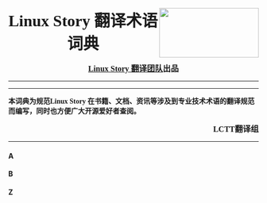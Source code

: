 
<img src="https://linuxstory.org/wp-content/uploads/2013/03/linux-story-logo-regular.png" align="right" width="200" height="100"></img>
<font face='黑体' size=6><b><center>Linux Story 翻译术语词典</center></b></font>
<br />
<font face='微软雅黑' size=3><b><center>[Linux Story 翻译团队](http://linuxstory.org)出品</center></b></font>
****************************************************
****************************************************
<font face='微软雅黑'><b>本词典为规范Linux Story 在书籍、文档、资讯等涉及到专业技术术语的翻译规范而编写，同时也方便广大开源爱好者查阅。</b></font>
<font face='微软雅黑' size=3><b><p align='right'>LCTT翻译组</p></b></font>
****************************************************

#### A ####

#### B ####

#### Z ####
